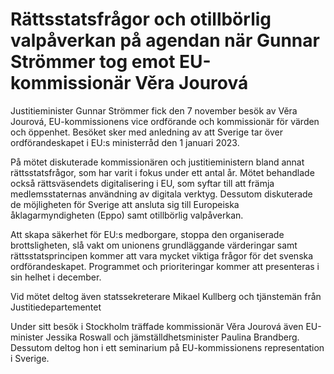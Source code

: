 # Rättsstatsfrågor och otillbörlig valpåverkan på agendan när Gunnar Strömmer tog emot EU-kommissionär Věra Jourová

Justitieminister Gunnar Strömmer fick den 7 november besök av Věra Jourová, EU-kommissionens vice ordförande och kommissionär för värden och öppenhet. Besöket sker med anledning av att Sverige tar över ordförandeskapet i EU:s ministerråd den 1 januari 2023.

På mötet diskuterade kommissionären och justitieministern bland annat rättsstatsfrågor, som har varit i fokus under ett antal år. Mötet behandlade också rättsväsendets digitalisering i EU, som syftar till att främja medlemsstaternas användning av digitala verktyg. Dessutom diskuterade de möjligheten för Sverige att ansluta sig till Europeiska åklagarmyndigheten (Eppo) samt otillbörlig valpåverkan.

Att skapa säkerhet för EU:s medborgare, stoppa den organiserade brottsligheten, slå vakt om unionens grundläggande värderingar samt rättsstatsprincipen kommer att vara mycket viktiga frågor för det svenska ordförandeskapet. Programmet och prioriteringar kommer att presenteras i sin helhet i december.

Vid mötet deltog även statssekreterare Mikael Kullberg och tjänstemän från Justitiedepartementet

Under sitt besök i Stockholm träffade kommissionär Věra Jourová även EU-minister Jessika Roswall och jämställdhetsminister Paulina Brandberg. Dessutom deltog hon i ett seminarium på EU-kommissionens representation i Sverige.
